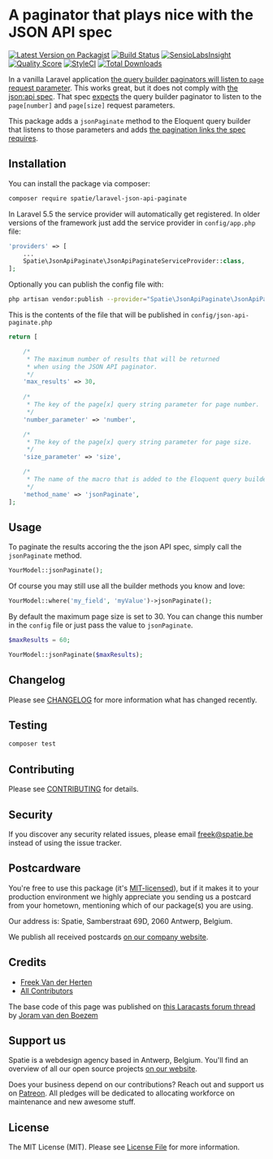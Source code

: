 # A paginator that plays nice with the JSON API spec

[![Latest Version on Packagist](https://img.shields.io/packagist/v/spatie/laravel-json-api-paginate.svg?style=flat-square)](https://packagist.org/packages/spatie/laravel-json-api-paginate)
[![Build Status](https://img.shields.io/travis/spatie/laravel-json-api-paginate/master.svg?style=flat-square)](https://travis-ci.org/spatie/laravel-json-api-paginate)
[![SensioLabsInsight](https://img.shields.io/sensiolabs/i/95aac4a0-55bc-47ad-bc87-b7e35572e330.svg?style=flat-square)](https://insight.sensiolabs.com/projects/95aac4a0-55bc-47ad-bc87-b7e35572e330)
[![Quality Score](https://img.shields.io/scrutinizer/g/spatie/laravel-json-api-paginate.svg?style=flat-square)](https://scrutinizer-ci.com/g/spatie/laravel-json-api-paginate)
[![StyleCI](https://styleci.io/repos/94352951/shield?branch=master)](https://styleci.io/repos/94352951)
[![Total Downloads](https://img.shields.io/packagist/dt/spatie/laravel-json-api-paginate.svg?style=flat-square)](https://packagist.org/packages/spatie/laravel-json-api-paginate)

In a vanilla Laravel application [the query builder paginators will listen to `page` request parameter](https://laravel.com/docs/5.4/pagination#paginating-query-builder-results). This works great, but it does not comply with [the json:api spec](http://jsonapi.org/). That spec [expects](http://jsonapi.org/examples/#pagination) the query builder paginator to listen to the `page[number]` and `page[size]` request parameters. 

This package adds a `jsonPaginate` method to the Eloquent query builder that listens to those parameters and adds [the pagination links the spec requires](http://jsonapi.org/format/#fetching-pagination).

## Installation

You can install the package via composer:

```bash
composer require spatie/laravel-json-api-paginate
```

In Laravel 5.5 the service provider will automatically get registered. In older versions of the framework just add the service provider in `config/app.php` file:

```php
'providers' => [
    ...
    Spatie\JsonApiPaginate\JsonApiPaginateServiceProvider::class,
];
```

Optionally you can publish the config file with:

```bash
php artisan vendor:publish --provider="Spatie\JsonApiPaginate\JsonApiPaginateServiceProvider" --tag="config"
```

This is the contents of the file that will be published in `config/json-api-paginate.php`

```php
return [

    /*
     * The maximum number of results that will be returned
     * when using the JSON API paginator.
     */
    'max_results' => 30,
    
    /*
     * The key of the page[x] query string parameter for page number.
     */
    'number_parameter' => 'number',

    /*
     * The key of the page[x] query string parameter for page size.
     */
    'size_parameter' => 'size',

    /*
     * The name of the macro that is added to the Eloquent query builder.
     */
    'method_name' => 'jsonPaginate',
];
```

## Usage

To paginate the results accoring the the json API spec, simply call the `jsonPaginate` method.

```php
YourModel::jsonPaginate();
```

Of course you may still use all the builder methods you know and love:

```php
YourModel::where('my_field', 'myValue')->jsonPaginate();
```

By default the maximum page size is set to 30. You can change this number in the `config` file or just pass the value to  `jsonPaginate`.

```php
$maxResults = 60;

YourModel::jsonPaginate($maxResults);
```

## Changelog

Please see [CHANGELOG](CHANGELOG.md) for more information what has changed recently.

## Testing

```bash
composer test
```

## Contributing

Please see [CONTRIBUTING](CONTRIBUTING.md) for details.

## Security

If you discover any security related issues, please email freek@spatie.be instead of using the issue tracker.

## Postcardware

You're free to use this package (it's [MIT-licensed](LICENSE.md)), but if it makes it to your production environment we highly appreciate you sending us a postcard from your hometown, mentioning which of our package(s) you are using.

Our address is: Spatie, Samberstraat 69D, 2060 Antwerp, Belgium.

We publish all received postcards [on our company website](https://spatie.be/en/opensource/postcards).

## Credits

- [Freek Van der Herten](https://github.com/freekmurze)
- [All Contributors](../../contributors)

The base code of this page was published on [this Laracasts forum thread](https://laracasts.com/discuss/channels/laravel/pagination-using-json-api-strategy?page=1#reply-346619) by [Joram van den Boezem](https://twitter.com/@hongaar)

## Support us

Spatie is a webdesign agency based in Antwerp, Belgium. You'll find an overview of all our open source projects [on our website](https://spatie.be/opensource).

Does your business depend on our contributions? Reach out and support us on [Patreon](https://www.patreon.com/spatie). 
All pledges will be dedicated to allocating workforce on maintenance and new awesome stuff.

## License

The MIT License (MIT). Please see [License File](LICENSE.md) for more information.
